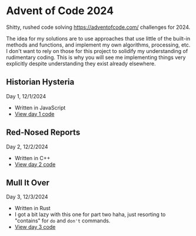 # Advent of Code 2024
 Shitty, rushed code solving https://adventofcode.com/ challenges for 2024. 
 
 The idea for my solutions are to use approaches that use little of the built-in methods and functions, and implement my own algorithms, processing, etc. I don't want to rely on those for this project to solidify my understanding of rudimentary coding. This is why you will see me implementing things very explicitly despite understanding they exist already elsewhere.

## **Historian Hysteria**
Day 1, 12/1/2024 
 - Written in JavaScript
 - [View day 1 code](https://github.com/RenderBr/Advent-of-Code-2024/tree/main/day1advent)

## **Red-Nosed Reports**
Day 2, 12/2/2024
 - Written in C++
 - [View day 2 code](https://github.com/RenderBr/Advent-of-Code-2024/tree/main/day2advent)

## **Mull It Over**
Day 3, 12/3/2024
 - Written in Rust
 - I got a bit lazy with this one for part two haha, just resorting to "contains" for `do` and `don't` commands.
 - [View day 3 code](https://github.com/RenderBr/Advent-of-Code-2024/tree/main/day3advent)

